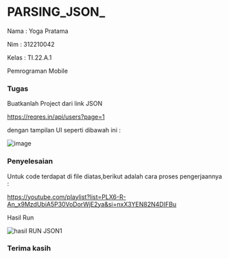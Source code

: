 # PARSING_JSON_

Nama   : Yoga Pratama 

Nim    : 312210042

Kelas  : TI.22.A.1

Pemrograman Mobile

### Tugas 

Buatkanlah Project dari link JSON

https://reqres.in/api/users?page=1

dengan tampilan UI seperti dibawah ini :

![image](https://github.com/yogafrtm25/PARSING_JSON_/assets/115678171/aa9d27a4-7678-4bde-b2b1-a06dfa909e47)

### Penyelesaian 

Untuk code terdapat di file diatas,berikut adalah cara proses pengerjaannya : 

https://youtube.com/playlist?list=PLX6-R-An_x9MzdUbiA5P30VoDorWjE2ya&si=nxX3YEN82N4DIFBu

Hasil Run

![hasil RUN JSON1](https://github.com/yogafrtm25/PARSING_JSON_/assets/115678171/a99d0163-a645-40bc-a295-8877e2e92521)


### Terima kasih 
